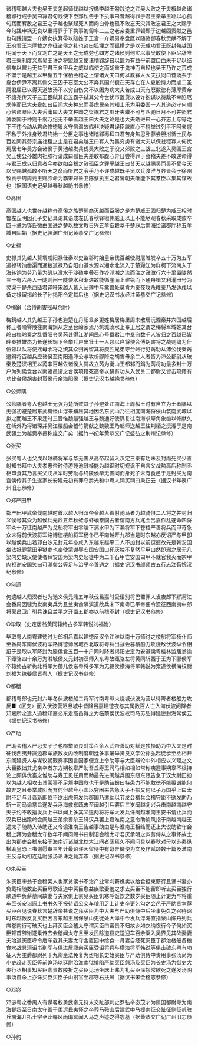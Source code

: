 <!-- { "loadSidebar": true } -->
诸稽郢越大夫也吴王夫差起师伐越以报檇李越王勾践逆之江吴大败之于夫椒越命诸稽郢行成于吴曰寡君句践使下臣郢私告于下执事曰昔越得罪于君王亲举玉趾以心孤句践而宥赦之君王之于越也繄起死人而肉白骨也孤不敢忘天灾其敢忘君王之大赐乎今句践申祸无良以重得罪于下执事匍匐率二三之老亲委重罪顿颡于边越固贡献之邑也句践请盟一介嫡女执箕帚以赅姓于王宫一介嫡男奉盘匜以随诸御春秋贡献不解于王府君王岂厚裁之亦征诸侯之礼也谚曰狐埋之而狐搰之是以无成功君王既封殖越国明闻于天下而又刈亡之是天王之无成劳也四方之诸侯则何实以事吴敢使下臣尽辞唯君王秉利度义焉吴王许之将盟越又使诸稽郢辞曰以盟为有益乎前盟口血未干足以结信矣以盟为无益乎君王舍甲兵之威以临使之而胡重于鬼神而自轻也吴王乃许之荒成不盟于是越王以甲楯五千保栖会稽之上谓诸大夫曰何以教寡人大夫扶同曰昔汤系于夏台伊尹不离其侧文王囚于石室太公不弃其国兴衰在天存亡在人夏殷恃力而虐二圣两君屈已以得天道故汤不以穷自伤文不以困为病大夫苦成曰天有厯数徳有薄厚黄帝不譲尧传天子三王臣弑其君五霸子弑其父今世犹市置货以设诈抱谋以待敌不幸陷厄求伸而已大夫皋如曰臣闻大夫种忠而善虑民亲其知士乐为用委国一人其道必守何顺心佛命羣臣大夫舌庸曰大夫文种国之梁栋君之爪牙夫骥不可与匹驰日月不可并照君诚委国于种则千纲万纪无不举者越王曰大夫之论是也大夫皓进曰一心齐志上与等之下不违令动从君命修徳履义守信温故临非决疑君误臣諌直心不挠举过列平不阿亲戚不私于外推身致君终始一分臣之事也诸稽郢再拜曰君苦身焦思卧蓼尝胆拊循士民与百姓同其劳宗庙社稷之主是在君矣越王曰寡人为吴穷虏有诸大夫以保社稷寡人何忧焉居七年吴方会诸侯于黄池越发兵伐吴大败之于没又郊败之三战三北遂入吴围王宫吴王使公孙雄肉袒膝行请成曰孤臣夫差敢布腹心异日尝得罪于会稽夫差不敢逆命得与君王成以归意者今亦欲如会稽之赦孤臣之罪乎越王曰昔天以越赐吴而吴不受今天以吴赐越孤敢不听天之命而听君之令乎乃不许成越既平吴以兵渡淮与齐晋会于徐州致贡于周周元王赐胙命为霸宋郑鲁卫陈蔡执玉之君皆朝夫唯能下其羣臣以集其谋故也（据国语史记吴越春秋越絶书叅修） 
  

○高固 
  

高固越人也世在越称齐高傒之族楚熊商灭越而臣服之是为楚威王固归楚为威王相时鲁左丘明因孔子史记具论其语成左氏春秋铎椒传威王以王不能尽观春秋采取成败卒四十章为铎氏微由固进之楚以故文教日兴五羊衔糓萃于楚庭后南海绘诸郡厅称五羊城自固始（据史记装渊广州记黄恭交广记叅修） 
  

○史禄 
  

史禄其先越人赘壻咸阳禄仕秦以史监郡时始皇帝伐百越使尉屠睢发卒五十万为五军遣禄转饷凿渠而通粮道禄乃自阳山道水源以湘水北流入于楚瀜江为牂牁下流南入于海转饷为劳乃量为矶以激水于沙磕中叠石作铧沠湘之流而注之瀜激行六十里置陡然三十有六舟入一陡则闸一陡使水积渐进故能循崖而上建瓴而下通舟楫又利灌田号为灵渠于是杀西瓯君译吁宋越人皆入丛薄中与禽兽处莫肯为秦夜攻杀睢秦乃发适戍以备之禄留掲岭长子孙掲阳令定其后也（据史记汉书水经注黄恭交广记叅修） 
  

○梅鋗（合傅胡害摇毋余附） 
  

梅鋗越人其先越王子孙也避楚在丹阳皋乡更姓梅居梅里周末散居沅湘秦并六国越后称王者隃零陵往南海鋗从之至台岭家焉乃筑城浈水上奉王居之谓之梅将军城姓其台岭曰梅岭秦之乱番阳令吴芮甚得江湖间民心号番君江中羣盗数千人皆归之百越已皆畔秦推雄杰为长遂长鋗下令举兵户出壮士一人领以户将使合傅胡害将之战则编为什伍领以队将使摇毋余将之统其众归芮留其将庾胜兄弟守台岭行见芮劝从沛公伐秦芮遣鋗将百越兵应诸侯至南阳遇沛公与攻析郦降之胡害毋余二人者皆为沛公都尉从破秦及楚汉相王以芮率百越佐诸侯入闗故立芮为衡山王都邾而鋗为芮将功最多封十万户为列侯食台以南诸邑谓之台侯项籍死高帝以鋗有功从入武关二都尉又皆击项籍有功比台侯胡害封贳侯毋余海阳侯（据史记汉书越絶书叅修） 
  

○公师隅 
  

公师隅者粤人也越王无强为楚所败其子孙避处江南海上周赧王时有自立为王者隅以无强初避楚居东武有怪山浮来鎭压其地因名东武山乃往相度南海将依山筑南武城以拟之而越王不果迁时三晋惟魏最强越王与魏通好使隅复往南海求犀角象齿以修献久在峤外乃得诸琛并吴江楼船会稽竹箭献之魏魏王乃起师送越王往荆栖之沅湘于是南武疆土为越贡奉邑称雄交广矣（据竹书纪年黄恭交广记盛弘之荆州记叅修） 
  

○张买 
  

张买粤人也父戊以越骑将军与华无害从高帝起留入汉定三秦有功未及封而死买少善射知书拜中大夫孝惠帝时侍游苑池鼓棹能为越讴时切规讽不自言父战勲高后称制丞相审食其乃言买父戊从军时劳勚与终陵侯华无害同而身死子未有食邑于是封买为南宫侯传其子生遂家长安建元初有罪夺爵光和中粤人祠买祠曰秉正云（据汉书年表广州旧志叅修） 
  

○郑严田甲 
  

郑严田甲武帝伐南越时首以越人归汉帝令越人善射驰马者为越骑俱二人将之并封归义侯号其众为越侯兵元鼎五年秋蛙与虾蟆羣闘占者谓南方兵兆会吕嘉作乱遂命四将军众十万征南越严为戈船将军出零陵下漓水甲为下濑将军下苍梧严善将兵而甲苛急众未得前伏波将军路博徳楼船将军杨仆已平南越开九郡当是时东越亦反诏严与甲卽以越侯兵出若邪白沙元封元年冬咸入东越东越平二人不加封以前逗遛故先是韩安国坐法抵罪蒙田甲狱吏也奉使蒙谳辱安国安国曰死灰独不复然乎甲曰然即溺之居无几梁内史缺汉使使者拜安国为梁内史起徒中为二千石甲亡安国曰甲不就官我灭而宗甲肉袒谢安国笑曰可溺矣公等足与治乎卒善遇之（据史记汉书颜师古五行志注荀恱汉纪叅修） 
  

○何遗 
  

何遗越人归汉者也为驰义侯元鼎五年秋伐吕嘉时受诏别将巴蜀罪人发夜郎下牂牁江会番禺因犍为发南夷兵为且兰夷酋隔滇道故兵未下南粤已平帝便令遗征西南夷中郎将郭昌卫广引兵诛且兰平之开置五郡亦以前稽不封（据史记汉书叅修） 
  

○毕取（史定居翁黄同辕终古多军韩说刘福附） 
  

毕取粤人南粤建徳时为郎相吕嘉以建徳反汉令江淮以南十万师讨之楼船将军杨仆师至番禺东南伏波将军路博徳师居城西北取将粤兵出战会暮楼船力攻烧敌伏波纵令相招于是取以军降封为膫侯食五百一十户同时降者掲阳史定为安道侯粤桂林监居翁谕下瓯骆四十余万为湘城侯又元封初汉师入东粤故瓯骆左将黄同斩西于王为下郦侯军卒辕终古斩栒北将军为蓹儿侯东粤将多军为无锡侯横海将军韩说为案道侯横海校尉刘福为缭嫈侯皆粤人（据史记汉书叅修） 
  

○都稽 
  

都稽粤郎也元封六年冬伏波楼船二将军讨南粤纵火烧城伏波为营以待降者楼船力攻反■〈区支〉而入伏波营迟旦城中皆降吕嘉建徳夜与其属数百人亡入海伏波问降者知嘉所之遣人追稽知嘉必东走高昌得之为临蔡侯伏波校司马苏弘得建徳封海常侯云（据史记汉书叅修） 
  

○严助 
  

严助会稽人严忌夫子子也郡举贤良对策百余人武帝善助对繇是独择助为中大夫是时征伐西夷开寘边郡军旅数发内改制度朝廷多事屡举贤良文学公孙弘起徒歩至丞相开东阁延贤人与谋议朝觐奏事因言国家便宜上令助等与大臣辨论中外相应以义理之文大臣数诎其尤亲幸者东方朔枚皋严助吾丘寿王司马相如相如常称疾避事朔皋不根持论上颇俳优畜之惟助与寿王见任用而助最先进闽越兵围东瓯东瓯告急于汉太尉田蚡以为越人相攻击其常事不足烦中国救也于是助诘蚡曰特患力不能救徳不能覆诚能何故弃之且秦举咸阳而弃何但越今小国以穷困来告急天子不振又何以子万国乎上曰太尉不足与计吾新即位不欲出虎符发兵郡国乃遣助以节发会稽兵会稽守距不欲发助乃斩一司马谕意旨遂发兵浮海救东瓯未至闽越引兵罢后三岁闽越复兴兵击南越南越守天子约不敢擅发兵上书以闻上多其义遣两将将军大发兵诛闽越淮南王安书请止兵而汉兵已出踰岭会闽越王弟余善杀王降汉兵罢上嘉淮南之意令助谕风指于南越南越王遣太子随助入侍助还又令谕淮南王告越事助由是与淮南王相结而还上大说助欲守会稽上拜为会稽太守数年不闻问赐书曰制诏会稽太守君厌承明之庐劳侍从之事怀故土出为郡吏会稽东接于海南近诸越北枕大江间者阔焉久不闻问具以春秋对毋以苏秦纵横助皇恐上书谢愿奉三年计最诏许因留侍中有竒异輙使为文及作赋颂数十篇及淮南王反与助相连廷尉张汤论诛之竟弃市（据史记汉书叅修） 
  

○朱买臣 
  

朱买臣字翁子会稽吴人也家贫读书不治产业常刈薪樵卖以给食担束薪行且诵书妻亦负戴相随数止买臣毋歌讴道中买臣愈益疾歌妻羞之求去买臣不能留即听去买臣独行歌道中负薪墓间故妻与夫家俱上冡见买臣饥寒呼饭饮之数岁买臣随上计吏为卒将重车至长安诣阙上书书久不报待诏公交车粮用乏上计吏卒更乞匄之会邑子严助贵幸荐买臣召见说春秋言楚辞帝甚说之拜买臣为中大夫与严助俱侍中后坐事免久之召待诏时东越数反复买臣因言东越王居保泉山更徙处大泽中今发兵浮海直指泉山陈舟列兵席卷南行可破灭也上拜买臣会稽太守谓买臣曰富贵不归故乡如衣绣夜行今子何如买臣顿首辞谢遂乗传去会稽闻太守且至发民除道县吏送迎车百余乗入吴界见其故妻妻夫治道买臣呼令后车载其夫妻太守舍置园中给食一月妻自经死买臣于郡治楼船备粮食水战具湏诏书到军与俱进居歳余买臣受诏将兵与横海将军韩说等俱击破东粤有功征入为主爵都尉列于九卿坐法免复为丞相长史始买臣与严助俱侍中贵用事张汤尚为小吏趋走买臣等前迨汤以廷尉治淮南狱排陷严助买臣怨汤及买臣为长史汤为御史大夫行丞相事知买臣素贵故陵折之买臣见汤坐床上弗为礼买臣深怨常欲死之遂发汤阴事汤自杀上亦诛买臣买臣子山拊官至郡守右扶风（据汉书宋会稽志叅修） 
  

○邓宓 
  

邓宓粤之番禺人有谋畧权勇武帝元狩末交趾部刺史罗弘举宓茂才为属国都尉寻为南海郡丞至日南太守善于柔远民夷怀之卒葬马鞍山后建武中马援南征交趾征侧征贰驻兵南海开拓土宇至此每风雨晦冥闻人马之声迹之得宓墓（据黄恭交广记广州旧志叅修） 
  

○孙豹 
  


